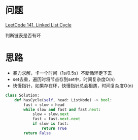 # 问题
[LeetCode 141. Linked List Cycle](https://leetcode.com/problems/linked-list-cycle/)

判断链表是否有环

# 思路
- 暴力求解，卡一个时间（1s/0.5s）不断循环走下去
- set去重，遍历时将节点存到set中，时间复杂度O(n)
- 快慢指针，如果存在环，快慢指针总会相遇，时间复杂度O(n)
```python
class Solution:
    def hasCycle(self, head: ListNode) -> bool:
        fast = slow = head
        while slow and fast and fast.next:
            slow = slow.next
            fast = fast.next.next
            if slow is fast:
                return True
        return False
```
